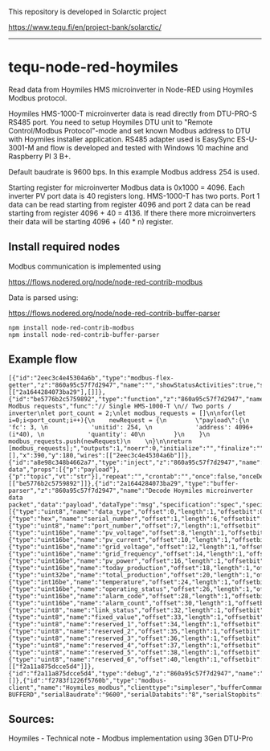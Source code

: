 This repository is developed in Solarctic project

https://www.tequ.fi/en/project-bank/solarctic/

---

# tequ-node-red-hoymiles
Read data from Hoymiles HMS microinverter in Node-RED using Hoymiles Modbus protocol.

Hoymiles HMS-1000-T microinverter data is read directly from DTU-PRO-S RS485 port. You need to setup Hoymiles DTU unit to "Remote Control/Modbus Protocol"-mode and set known Modbus address to DTU with Hoymiles installer application. RS485 adapter used is EasySync ES-U-3001-M and flow is developed and tested with Windows 10 machine and Raspberry PI 3 B+.

Default baudrate is 9600 bps. In this example Modbus address 254 is used.

Starting register for microinverter Modbus data is 0x1000 = 4096. Each inverter PV port data is 40 registers long. HMS-1000-T has two ports. Port 1 data can be read starting from register 4096 and port 2 data can be read starting from register 4096 + 40 = 4136. If there there more microinverters their data will be starting 4096 + (40 * n) register.

## Install required nodes

Modbus communication is implemented using 

https://flows.nodered.org/node/node-red-contrib-modbus

Data is parsed using:

https://flows.nodered.org/node/node-red-contrib-buffer-parser

```
npm install node-red-contrib-modbus
npm install node-red-contrib-buffer-parser
```

## Example flow

```
[{"id":"2eec3c4e45304a6b","type":"modbus-flex-getter","z":"860a95c57f7d2947","name":"","showStatusActivities":true,"showErrors":false,"logIOActivities":false,"server":"f2783f1226f5760b","useIOFile":false,"ioFile":"","useIOForPayload":false,"emptyMsgOnFail":false,"keepMsgProperties":true,"x":650,"y":180,"wires":[["2a1644284073ba29"],[]]},{"id":"be5776b2c5759892","type":"function","z":"860a95c57f7d2947","name":"Create Modbus requests","func":"// Single HMS-1000-T \n// Two ports / inverter\nlet port_count = 2;\nlet modbus_requests = []\n\nfor(let i=0;i<port_count;i++){\n    newRequest = {\n        \"payload\":{\n            'fc': 3, \n            'unitid': 254, \n            'address': 4096+(i*40), \n            'quantity': 40\n        }\n    }\n    modbus_requests.push(newRequest)\n    \n}\n\nreturn [modbus_requests];","outputs":1,"noerr":0,"initialize":"","finalize":"","libs":[],"x":390,"y":180,"wires":[["2eec3c4e45304a6b"]]},{"id":"a8e98c348b4662a7","type":"inject","z":"860a95c57f7d2947","name":"read data","props":[{"p":"payload"},{"p":"topic","vt":"str"}],"repeat":"","crontab":"","once":false,"onceDelay":0.1,"topic":"","payload":"","payloadType":"date","x":180,"y":180,"wires":[["be5776b2c5759892"]]},{"id":"2a1644284073ba29","type":"buffer-parser","z":"860a95c57f7d2947","name":"Decode Hoymiles microinverter data packet","data":"payload","dataType":"msg","specification":"spec","specificationType":"ui","items":[{"type":"uint8","name":"data_type","offset":0,"length":1,"offsetbit":0,"scale":"1","mask":""},{"type":"hex","name":"serial_number","offset":1,"length":6,"offsetbit":0,"scale":"1","mask":""},{"type":"uint8","name":"port_number","offset":7,"length":1,"offsetbit":0,"scale":"1","mask":""},{"type":"uint16be","name":"pv_voltage","offset":8,"length":1,"offsetbit":0,"scale":"0.1","mask":""},{"type":"uint16be","name":"pv_current","offset":10,"length":1,"offsetbit":0,"scale":"0.01","mask":""},{"type":"uint16be","name":"grid_voltage","offset":12,"length":1,"offsetbit":0,"scale":"0.1","mask":""},{"type":"uint16be","name":"grid_frequency","offset":14,"length":1,"offsetbit":0,"scale":"0.01","mask":""},{"type":"uint16be","name":"pv_power","offset":16,"length":1,"offsetbit":0,"scale":"0.1","mask":""},{"type":"uint16be","name":"today_production","offset":18,"length":1,"offsetbit":0,"scale":"0.1","mask":""},{"type":"uint32be","name":"total_production","offset":20,"length":1,"offsetbit":0,"scale":"0.1","mask":""},{"type":"int16be","name":"temperature","offset":24,"length":1,"offsetbit":0,"scale":"0.1","mask":""},{"type":"uint16be","name":"operating_status","offset":26,"length":1,"offsetbit":0,"scale":"1","mask":""},{"type":"uint16be","name":"alarm_code","offset":28,"length":1,"offsetbit":0,"scale":"1","mask":""},{"type":"uint16be","name":"alarm_count","offset":30,"length":1,"offsetbit":0,"scale":"1","mask":""},{"type":"uint8","name":"link_status","offset":32,"length":1,"offsetbit":0,"scale":"1","mask":""},{"type":"uint8","name":"fixed_value","offset":33,"length":1,"offsetbit":0,"scale":"1","mask":""},{"type":"uint8","name":"reserved_1","offset":34,"length":1,"offsetbit":0,"scale":"1","mask":""},{"type":"uint8","name":"reserved_2","offset":35,"length":1,"offsetbit":0,"scale":"1","mask":""},{"type":"uint8","name":"reserved_3","offset":36,"length":1,"offsetbit":0,"scale":"1","mask":""},{"type":"uint8","name":"reserved_4","offset":37,"length":1,"offsetbit":0,"scale":"1","mask":""},{"type":"uint8","name":"reserved_5","offset":38,"length":1,"offsetbit":0,"scale":"1","mask":""},{"type":"uint8","name":"reserved_6","offset":40,"length":1,"offsetbit":0,"scale":"1","mask":""}],"swap1":"","swap2":"","swap3":"","swap1Type":"swap","swap2Type":"swap","swap3Type":"swap","msgProperty":"payload","msgPropertyType":"str","resultType":"keyvalue","resultTypeType":"return","multipleResult":false,"fanOutMultipleResult":false,"setTopic":true,"outputs":1,"x":290,"y":260,"wires":[["f2a11a875dcce5d4"]]},{"id":"f2a11a875dcce5d4","type":"debug","z":"860a95c57f7d2947","name":"","active":true,"tosidebar":true,"console":false,"tostatus":false,"complete":"payload","targetType":"msg","statusVal":"","statusType":"auto","x":630,"y":260,"wires":[]},{"id":"f2783f1226f5760b","type":"modbus-client","name":"Hoymiles_modbus","clienttype":"simpleser","bufferCommands":true,"stateLogEnabled":false,"queueLogEnabled":false,"tcpHost":"127.0.0.1","tcpPort":"502","tcpType":"DEFAULT","serialPort":"/dev/ttyUSB0","serialType":"RTU-BUFFERD","serialBaudrate":"9600","serialDatabits":"8","serialStopbits":"1","serialParity":"none","serialConnectionDelay":"100","unit_id":"254","commandDelay":"1000","clientTimeout":"1000","reconnectOnTimeout":true,"reconnectTimeout":"2000","parallelUnitIdsAllowed":true}]
```

## Sources:
Hoymiles - Technical note - Modbus implementation using 3Gen DTU-Pro

